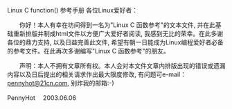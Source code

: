 Linux C
function()
参考手册
各位Linux爱好者：

　　你好！本人有幸在坊间得到一名为"Linux C 函数参考"的文本文件, 并在此基础重新排版并制成html文件以方便广大爱好者阅读, 我感到无比的荣幸。在此多谢各位的鼎力支持, 以及日益完善此文件, 希望有朝一日能成为Linux编程爱好者必备的参考文件。在此再次多谢编写"Linux C 函数参考"的朋友。

　　声明：本人不拥有文章所有权。本人会对本文件文章内排版出现的错误或遗漏内容以及日后提出的相关请求作出最大限度修改, 有问题可e-mail：pennyhot@21cn.com, 别炸我的邮箱:-)

PennyHot　
2003.06.06
